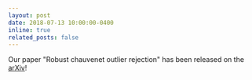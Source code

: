 ```yaml
---
layout: post
date: 2018-07-13 10:00:00-0400
inline: true
related_posts: false
---
```


Our paper "Robust chauvenet outlier rejection" has been released on the [arXiv](https://arxiv.org/abs/1807.05276)!
